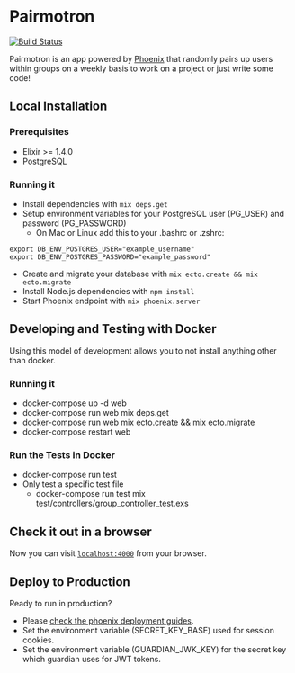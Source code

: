 # Pairmotron

[![Build Status](https://travis-ci.org/ElixirCLE/pairmotron.svg?branch=master)](https://travis-ci.org/ElixirCLE/pairmotron)

Pairmotron is an app powered by [Phoenix](http://www.phoenixframework.org/) that randomly pairs up users within groups on a weekly basis to work on a project or just write some code!

## Local Installation

### Prerequisites

  * Elixir >= 1.4.0
  * PostgreSQL
  
### Running it

  * Install dependencies with `mix deps.get`
  * Setup environment variables for your PostgreSQL user (PG_USER) and password (PG_PASSWORD)
    * On Mac or Linux add this to your .bashrc or .zshrc:
```
export DB_ENV_POSTGRES_USER="example_username"
export DB_ENV_POSTGRES_PASSWORD="example_password"
```
  * Create and migrate your database with `mix ecto.create && mix ecto.migrate`
  * Install Node.js dependencies with `npm install`
  * Start Phoenix endpoint with `mix phoenix.server`

## Developing and Testing with Docker

Using this model of development allows you to not install anything other
than docker.

### Running it
  * docker-compose up -d web
  * docker-compose run web mix deps.get
  * docker-compose run web mix ecto.create && mix ecto.migrate
  * docker-compose restart web

### Run the Tests in Docker
  * docker-compose run test
  * Only test a specific test file
    * docker-compose run test mix test/controllers/group_controller_test.exs
  
## Check it out in a browser

Now you can visit [`localhost:4000`](http://localhost:4000) from your browser.

## Deploy to Production
Ready to run in production? 
* Please [check the phoenix deployment guides](http://www.phoenixframework.org/docs/deployment).
* Set the environment variable (SECRET_KEY_BASE) used for session cookies.
* Set the environment variable (GUARDIAN_JWK_KEY) for the secret key which guardian uses for JWT tokens.


